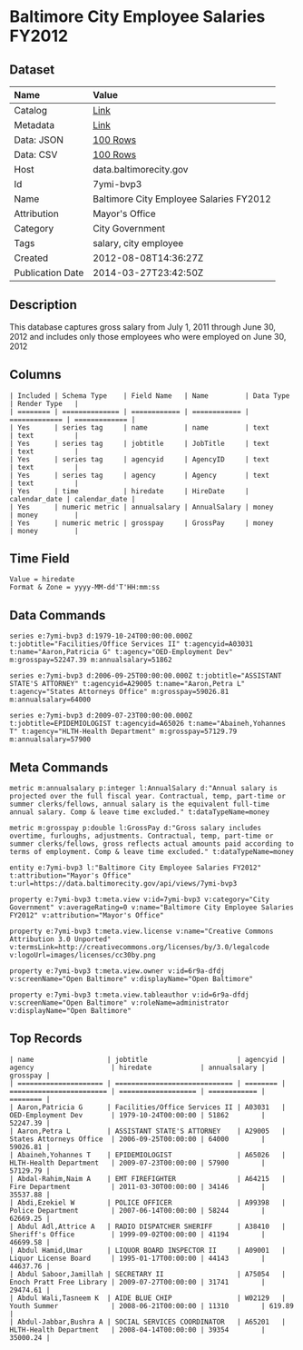 # Baltimore City Employee Salaries FY2012

## Dataset

| Name | Value |
| :--- | :---- |
| Catalog | [Link](https://catalog.data.gov/dataset/baltimore-city-employee-salaries-fy2012-36e83) |
| Metadata | [Link](https://data.baltimorecity.gov/api/views/7ymi-bvp3) |
| Data: JSON | [100 Rows](https://data.baltimorecity.gov/api/views/7ymi-bvp3/rows.json?max_rows=100) |
| Data: CSV | [100 Rows](https://data.baltimorecity.gov/api/views/7ymi-bvp3/rows.csv?max_rows=100) |
| Host | data.baltimorecity.gov |
| Id | 7ymi-bvp3 |
| Name | Baltimore City Employee Salaries FY2012 |
| Attribution | Mayor's Office |
| Category | City Government |
| Tags | salary, city employee |
| Created | 2012-08-08T14:36:27Z |
| Publication Date | 2014-03-27T23:42:50Z |

## Description

This database captures gross salary from July 1, 2011 through June 30, 2012 and includes only those employees who were employed on June 30, 2012

## Columns

```ls
| Included | Schema Type    | Field Name   | Name         | Data Type     | Render Type   |
| ======== | ============== | ============ | ============ | ============= | ============= |
| Yes      | series tag     | name         | name         | text          | text          |
| Yes      | series tag     | jobtitle     | JobTitle     | text          | text          |
| Yes      | series tag     | agencyid     | AgencyID     | text          | text          |
| Yes      | series tag     | agency       | Agency       | text          | text          |
| Yes      | time           | hiredate     | HireDate     | calendar_date | calendar_date |
| Yes      | numeric metric | annualsalary | AnnualSalary | money         | money         |
| Yes      | numeric metric | grosspay     | GrossPay     | money         | money         |
```

## Time Field

```ls
Value = hiredate
Format & Zone = yyyy-MM-dd'T'HH:mm:ss
```

## Data Commands

```ls
series e:7ymi-bvp3 d:1979-10-24T00:00:00.000Z t:jobtitle="Facilities/Office Services II" t:agencyid=A03031 t:name="Aaron,Patricia G" t:agency="OED-Employment Dev" m:grosspay=52247.39 m:annualsalary=51862

series e:7ymi-bvp3 d:2006-09-25T00:00:00.000Z t:jobtitle="ASSISTANT STATE'S ATTORNEY" t:agencyid=A29005 t:name="Aaron,Petra L" t:agency="States Attorneys Office" m:grosspay=59026.81 m:annualsalary=64000

series e:7ymi-bvp3 d:2009-07-23T00:00:00.000Z t:jobtitle=EPIDEMIOLOGIST t:agencyid=A65026 t:name="Abaineh,Yohannes T" t:agency="HLTH-Health Department" m:grosspay=57129.79 m:annualsalary=57900
```

## Meta Commands

```ls
metric m:annualsalary p:integer l:AnnualSalary d:"Annual salary is projected over the full fiscal year. Contractual, temp, part-time or summer clerks/fellows, annual salary is the equivalent full-time annual salary. Comp & leave time excluded." t:dataTypeName=money

metric m:grosspay p:double l:GrossPay d:"Gross salary includes overtime, furloughs, adjustments. Contractual, temp, part-time or summer clerks/fellows, gross reflects actual amounts paid according to terms of employment. Comp & leave time excluded." t:dataTypeName=money

entity e:7ymi-bvp3 l:"Baltimore City Employee Salaries FY2012" t:attribution="Mayor's Office" t:url=https://data.baltimorecity.gov/api/views/7ymi-bvp3

property e:7ymi-bvp3 t:meta.view v:id=7ymi-bvp3 v:category="City Government" v:averageRating=0 v:name="Baltimore City Employee Salaries FY2012" v:attribution="Mayor's Office"

property e:7ymi-bvp3 t:meta.view.license v:name="Creative Commons Attribution 3.0 Unported" v:termsLink=http://creativecommons.org/licenses/by/3.0/legalcode v:logoUrl=images/licenses/cc30by.png

property e:7ymi-bvp3 t:meta.view.owner v:id=6r9a-dfdj v:screenName="Open Baltimore" v:displayName="Open Baltimore"

property e:7ymi-bvp3 t:meta.view.tableauthor v:id=6r9a-dfdj v:screenName="Open Baltimore" v:roleName=administrator v:displayName="Open Baltimore"
```

## Top Records

```ls
| name                  | jobtitle                      | agencyid | agency                   | hiredate            | annualsalary | grosspay | 
| ===================== | ============================= | ======== | ======================== | =================== | ============ | ======== | 
| Aaron,Patricia G      | Facilities/Office Services II | A03031   | OED-Employment Dev       | 1979-10-24T00:00:00 | 51862        | 52247.39 | 
| Aaron,Petra L         | ASSISTANT STATE'S ATTORNEY    | A29005   | States Attorneys Office  | 2006-09-25T00:00:00 | 64000        | 59026.81 | 
| Abaineh,Yohannes T    | EPIDEMIOLOGIST                | A65026   | HLTH-Health Department   | 2009-07-23T00:00:00 | 57900        | 57129.79 | 
| Abdal-Rahim,Naim A    | EMT FIREFIGHTER               | A64215   | Fire Department          | 2011-03-30T00:00:00 | 34146        | 35537.88 | 
| Abdi,Ezekiel W        | POLICE OFFICER                | A99398   | Police Department        | 2007-06-14T00:00:00 | 58244        | 62669.25 | 
| Abdul Adl,Attrice A   | RADIO DISPATCHER SHERIFF      | A38410   | Sheriff's Office         | 1999-09-02T00:00:00 | 41194        | 46699.58 | 
| Abdul Hamid,Umar      | LIQUOR BOARD INSPECTOR II     | A09001   | Liquor License Board     | 1995-01-17T00:00:00 | 44143        | 44637.76 | 
| Abdul Saboor,Jamillah | SECRETARY II                  | A75054   | Enoch Pratt Free Library | 2009-07-27T00:00:00 | 31741        | 29474.61 | 
| Abdul Wali,Tasneem K  | AIDE BLUE CHIP                | W02129   | Youth Summer             | 2008-06-21T00:00:00 | 11310        | 619.89   | 
| Abdul-Jabbar,Bushra A | SOCIAL SERVICES COORDINATOR   | A65201   | HLTH-Health Department   | 2008-04-14T00:00:00 | 39354        | 35000.24 | 
```